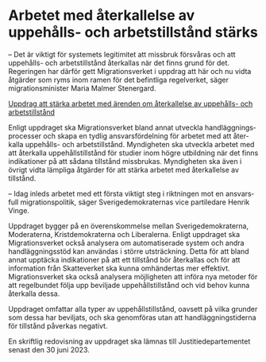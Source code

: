 # Arbetet med återkallelse av uppehålls- och arbetstillstånd stärks

– Det är viktigt för systemets legitimitet att missbruk försvåras och att uppehålls\- och arbets­tillstånd återkallas när det finns grund för det. Regeringen har därför gett Migrations­verket i uppdrag att här och nu vidta åtgärder som ryms inom ramen för det befint­liga regel­verket, säger migrations­minister Maria Malmer Stenergard.

[Uppdrag att stärka arbetet med ärenden om återkallelse av uppehålls\- och arbetstillstånd](/regeringsuppdrag/2022/12/uppdrag-att-starka-arbetet-med-arenden-om-aterkallelse-av-uppehalls--och-arbetstillstand/ "Uppdrag att stärka arbetet med ärenden om återkallelse av uppehålls- och arbetstillstånd")

Enligt upp­draget ska Migra­tions­verket bland annat utveckla hand­läggnings­processer och skapa en tydlig ansvars­fördelning för arbetet med att åter­kalla uppehålls\- och arbets­tillstånd. Myndig­heten ska utveckla arbetet med att återkalla uppe­hålls­tillstånd för studier inom högre utbildning när det finns indika­tioner på att sådana tillstånd miss­brukas. Myndig­heten ska även i övrigt vidta lämpliga åtgärder för att stärka arbetet med åter­kallelse av tillstånd.

– Idag inleds arbetet med ett första viktigt steg i rikt­ningen mot en ansvars­full migrations­politik, säger Sverige­demo­kraternas vice parti­ledare Henrik Vinge.

Uppdraget bygger på en överens­kommelse mellan Sverige­demo­kraterna, Moderaterna, Krist­demokraterna och Liberalerna. Enligt upp­draget ska Migrations­verket också analysera om auto­mati­serade system och andra hand­lägg­nings­stöd kan användas i större utsträck­ning. Detta för att bland annat upp­täcka indika­tioner på att ett tillstånd bör återkallas och för att informa­tion från Skatte­verket ska kunna omhänder­tas mer effektivt. Migrations­verket ska också analy­sera möjlig­heten att införa nya metoder för att regel­bundet följa upp beviljade uppehålls­tillstånd och vid behov kunna återkalla dessa.

Uppdraget omfattar alla typer av uppehålls­tillstånd, oavsett på vilka grunder som dessa har beviljats, och ska genom­föras utan att handlägg­nings­tiderna för tillstånd påverkas negativt.

En skriftlig redo­visning av uppdraget ska lämnas till Justitie­departe­mentet senast den 30 juni 2023\.

